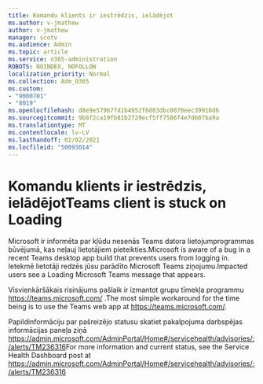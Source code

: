 ```yaml
---
title: Komandu klients ir iestrēdzis, ielādējot
ms.author: v-jmathew
author: v-jmathew
manager: scotv
ms.audience: Admin
ms.topic: article
ms.service: o365-administration
ROBOTS: NOINDEX, NOFOLLOW
localization_priority: Normal
ms.collection: Adm_O365
ms.custom:
- "9000701"
- "8019"
ms.openlocfilehash: d8e9e57967fd1b4952f6d03dbc0070eec39910d6
ms.sourcegitcommit: 9b8f2ca19fb81b2729ecf5ff7586f4e7d607ba9a
ms.translationtype: MT
ms.contentlocale: lv-LV
ms.lasthandoff: 02/02/2021
ms.locfileid: "50093014"
---
```

# <a name="teams-client-is-stuck-on-loading"></a><span data-ttu-id="2793b-102">Komandu klients ir iestrēdzis, ielādējot</span><span class="sxs-lookup"><span data-stu-id="2793b-102">Teams client is stuck on Loading</span></span>

<span data-ttu-id="2793b-103">Microsoft ir informēta par kļūdu nesenās Teams datora lietojumprogrammas būvējumā, kas neļauj lietotājiem pieteikties.</span><span class="sxs-lookup"><span data-stu-id="2793b-103">Microsoft is aware of a bug in a recent Teams desktop app build that prevents users from logging in.</span></span> <span data-ttu-id="2793b-104">Ietekmē lietotāji redzēs jūsu parādīto Microsoft Teams ziņojumu.</span><span class="sxs-lookup"><span data-stu-id="2793b-104">Impacted users see a Loading Microsoft Teams message that appears.</span></span>

<span data-ttu-id="2793b-105">Visvienkāršākais risinājums pašlaik ir izmantot grupu tīmekļa programmu <https://teams.microsoft.com/> .</span><span class="sxs-lookup"><span data-stu-id="2793b-105">The most simple workaround for the time being is to use the Teams web app at <https://teams.microsoft.com/>.</span></span>

<span data-ttu-id="2793b-106">Papildinformāciju par pašreizējo statusu skatiet pakalpojuma darbspējas informācijas paneļa ziņā <https://admin.microsoft.com/AdminPortal/Home#/servicehealth/advisories/:/alerts/TM236316></span><span class="sxs-lookup"><span data-stu-id="2793b-106">For more information and current status, see the Service Health Dashboard post at <https://admin.microsoft.com/AdminPortal/Home#/servicehealth/advisories/:/alerts/TM236316></span></span>

